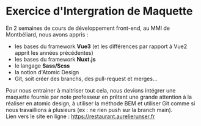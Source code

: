 # Exercice d'Intergration de Maquette

En 2 semaines de cours de développement front-end, au MMI de Montbéliard, nous avons appris :

- les bases du framework **Vue3** (et les différences par rapport à Vue2 apprit les années précédentes)
- les bases du framework **Nuxt.js**
- le langage **Sass/Scss**
- la notion d'Atomic Design
- Git, soit créer des branchs, des pull-request et merges...

Pour nous entrainer à maitriser tout cela, nous devions intégrer une maquette fournie par note professeur en prêtant une grande attention à la réaliser en atomic design, à utiliser la méthode BEM et utiliser Git comme si nous travaillions à plusieurs (ex : ne rien push sur la branch main).
<br/>
Lien vers le site en ligne : https://restaurant.aurelierunser.fr
